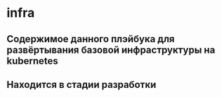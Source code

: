 # infra
## Содержимое данного плэйбука для развёртывания базовой инфраструктуры на kubernetes
## Находится в стадии разработки
